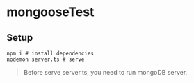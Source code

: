 # mongooseTest

## Setup

```shell
npm i # install dependencies
nodemon server.ts # serve
```

> Before serve server.ts, you need to run mongoDB server.